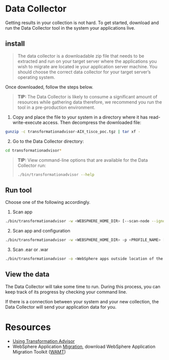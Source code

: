 # Data Collector
Getting results in your collection is not hard. To get started, download and run the Data Collector tool in the system your applications live.

## install

> The data collector is a downloadable zip file that needs to be extracted and run on your target server where the applications you wish to migrate are located ie your application server machine. You should choose the correct data collector for your target server’s operating system.


Once downloaded, follow the steps below.

> **TIP:** The Data Collector is likely to consume a significant amount of resources while gathering data therefore, we recommend you run the tool in a pre-production environment.

1. Copy and place the file to your system in a directory where it has read-write-execute access.
   Then decompress the downloaded file:

```sh
gunzip -c transformationadvisor-AIX_tisco_poc.tgz | tar xf -
```

2. Go to the Data Collector directory:

```sh
cd transformationadvisor*
```

> **TIP:** View command-line options that are available for the Data Collector run:
> ```sh
> ./bin/transformationadvisor --help
> ```

## Run tool



Choose one of the following accordingly.

1. Scan app 
```sh
./bin/transformationadvisor -w <WEBSPHERE_HOME_DIR> [--scan-node --ignore-missing-binary --ignore-missing-shared-library]
```

2. Scan app and configuration

```sh
./bin/transformationadvisor -w <WEBSPHERE_HOME_DIR> -p <PROFILE_NAME> [<WSADMIN_USER> <WSADMIN_PASSWORD> --scan-node --ignore-missing-binary --ignore-missing-shared-library]
```

3. Scan .ear or .war

```sh
./bin/transformationadvisor -o <WebSphere apps outside location of the .ear and/or .war files>
```

## View the data
The Data Collector will take some time to run. During this process, you can keep track of its progress by checking your command line.

If there is a connection between your system and your new collection, the Data Collector will send your application data for you.



# Resources

- [Using Transformation Advisor ](https://developer.ibm.com/recipes/tutorials/using-the-transformation-advisor-on-ibm-cloud-private/)
- WebSphere Application [Migration](https://developer.ibm.com/wasdev/docs/migration/), download WebSphere Application Migration Toolkit ([WAMT](https://developer.ibm.com/wasdev/downloads/#asset/tools-WebSphere_Application_Server_Migration_Toolkit))